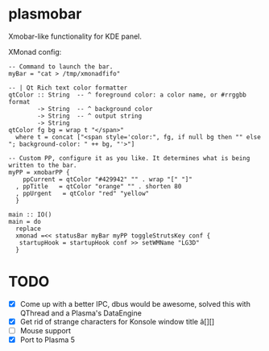 plasmobar
=========

Xmobar-like functionality for KDE panel.

XMonad config:

```
-- Command to launch the bar.
myBar = "cat > /tmp/xmonadfifo"

-- | Qt Rich text color formatter
qtColor :: String  -- ^ foreground color: a color name, or #rrggbb format
        -> String  -- ^ background color
        -> String  -- ^ output string
        -> String
qtColor fg bg = wrap t "</span>"
  where t = concat ["<span style='color:", fg, if null bg then "" else "; background-color: " ++ bg, "'>"]

-- Custom PP, configure it as you like. It determines what is being written to the bar.
myPP = xmobarPP {
    ppCurrent = qtColor "#429942" "" . wrap "[" "]"
  , ppTitle   = qtColor "orange" "" . shorten 80
  , ppUrgent   = qtColor "red" "yellow"
  }

main :: IO()
main = do
  replace
  xmonad =<< statusBar myBar myPP toggleStrutsKey conf {
   startupHook = startupHook conf >> setWMName "LG3D"
  }
```

TODO
====

- [X] Come up with a better IPC, dbus would be awesome, solved this with QThread and a Plasma's DataEngine
- [X] Get rid of strange characters for Konsole window title â[][]
- [ ] Mouse support
- [X] Port to Plasma 5
